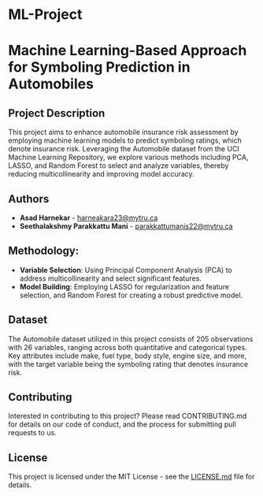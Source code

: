 # ML-Project
# Machine Learning-Based Approach for Symboling Prediction in Automobiles

## Project Description
This project aims to enhance automobile insurance risk assessment by employing machine learning models to predict symboling ratings, which denote insurance risk. Leveraging the Automobile dataset from the UCI Machine Learning Repository, we explore various methods including PCA, LASSO, and Random Forest to select and analyze variables, thereby reducing multicollinearity and improving model accuracy.

## Authors
- **Asad Harnekar** - harneakara23@mytru.ca
- **Seethalakshmy Parakkattu Mani** - parakkattumanis22@mytru.ca

## Methodology:
- **Variable Selection**: Using Principal Component Analysis (PCA) to address multicollinearity and select significant features.
- **Model Building**: Employing LASSO for regularization and feature selection, and Random Forest for creating a robust predictive model.

## Dataset
The Automobile dataset utilized in this project consists of 205 observations with 26 variables, ranging across both quantitative and categorical types. Key attributes include make, fuel type, body style, engine size, and more, with the target variable being the symboling rating that denotes insurance risk.


## Contributing
Interested in contributing to this project? Please read CONTRIBUTING.md for details on our code of conduct, and the process for submitting pull requests to us.

## License
This project is licensed under the MIT License - see the [LICENSE.md](LICENSE.md) file for details.
